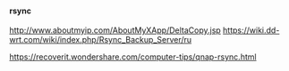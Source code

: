 #### rsync

http://www.aboutmyip.com/AboutMyXApp/DeltaCopy.jsp
https://wiki.dd-wrt.com/wiki/index.php/Rsync_Backup_Server/ru

https://recoverit.wondershare.com/computer-tips/qnap-rsync.html
